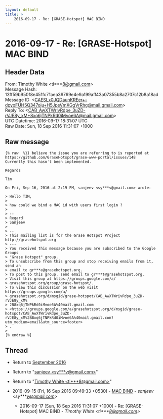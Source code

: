 ```yaml
---
layout: default
title: >
    2016-09-17 - Re: [GRASE-Hotspot] MAC BIND
---
```


# 2016-09-17 - Re: [GRASE-Hotspot] MAC BIND

## Header Data

From: Timothy White \<ti***8@gmail.com\><br>
Message Hash: 13ff59b950f8e451fc71aea39769e4e9a199aff43a07355b8a2707c12b8a18ad<br>
Message ID: \<CAESLx0JQDaunKREer+-dpyoFUH5Q347oju+H5JpsVmXGgVrRhg@mail.gmail.com\><br>
Reply To: \<CAB_AwXTWrivRdpe_3uZD-rVJE8y_xM+8xq6jTNPkRd0iMvoe6A@mail.gmail.com\><br>
UTC Datetime: 2016-09-17 18:31:07 UTC<br>
Raw Date: Sun, 18 Sep 2016 11:31:07 +1000<br>

## Raw message

```
{% raw  %}I believe the issue you are referring to is reported at
https://github.com/GraseHotspot/grase-www-portal/issues/148
Currently this hasn't been implemented.

Regards

Tim

On Fri, Sep 16, 2016 at 2:19 PM, sanjeev <sy***v@gmail.com> wrote:

> Hello TIM,
>
> how could we bind a MAC id with users first login ?
>
> --
> Regard
> Sanjeev
>
> --
> This mailing list is for the Grase Hotspot Project http://grasehotspot.org
> ---
> You received this message because you are subscribed to the Google Groups
> "Grase Hotspot" group.
> To unsubscribe from this group and stop receiving emails from it, send an
> email to gr***e@grasehotspot.org.
> To post to this group, send email to gr***t@grasehotspot.org.
> Visit this group at https://groups.google.com/a/
> grasehotspot.org/group/grase-hotspot/.
> To view this discussion on the web visit https://groups.google.com/a/
> grasehotspot.org/d/msgid/grase-hotspot/CAB_AwXTWrivRdpe_3uZD-rVJE8y_xM%
> 2B8xq6jTNPkRd0iMvoe6A%40mail.gmail.com
> <https://groups.google.com/a/grasehotspot.org/d/msgid/grase-hotspot/CAB_AwXTWrivRdpe_3uZD-rVJE8y_xM%2B8xq6jTNPkRd0iMvoe6A%40mail.gmail.com?utm_medium=email&utm_source=footer>
> .
>
{% endraw %}
```

## Thread

+ Return to [September 2016](/archive/2016/09)

+ Return to "[sanjeev <sy***v<span>@</span>gmail.com>](/authors/sy___v_at_gmail_com)"
+ Return to "[Timothy White <ti***8<span>@</span>gmail.com>](/authors/ti___8_at_gmail_com)"

+ 2016-09-15 (Fri, 16 Sep 2016 09:49:33 +0530) - [MAC BIND](/archive/2016/09/5963717bb262223ccfc03f41091d0264b56f1b692d49dfcc511c8a3973c517c0) - _sanjeev \<sy***v@gmail.com\>_
  + 2016-09-17 (Sun, 18 Sep 2016 11:31:07 +1000) - Re: [GRASE-Hotspot] MAC BIND - _Timothy White \<ti***8@gmail.com\>_

